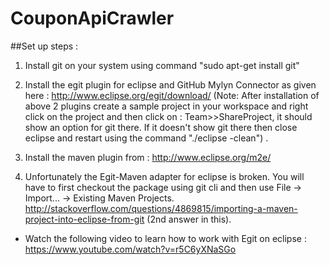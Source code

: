 # CouponApiCrawler

##Set up steps :

1. Install git on your system using command "sudo apt-get install git"

2. Install the egit plugin for eclipse and GitHub Mylyn Connector as given here : http://www.eclipse.org/egit/download/
(Note: After installation of above 2 plugins create a sample project in your workspace and right click on the project
and then click on : Team>>ShareProject, it should show an option for git there. If it doesn't show git there then close
eclipse and restart using the command "./eclipse -clean") .

3. Install the maven plugin from : http://www.eclipse.org/m2e/

4. Unfortunately the Egit-Maven adapter for eclipse is broken. You will have to first checkout the package using git cli 
and then use File -> Import... -> Existing Maven Projects.
http://stackoverflow.com/questions/4869815/importing-a-maven-project-into-eclipse-from-git (2nd answer in this).

* Watch the following video to learn how to work with Egit on eclipse :
https://www.youtube.com/watch?v=r5C6yXNaSGo
